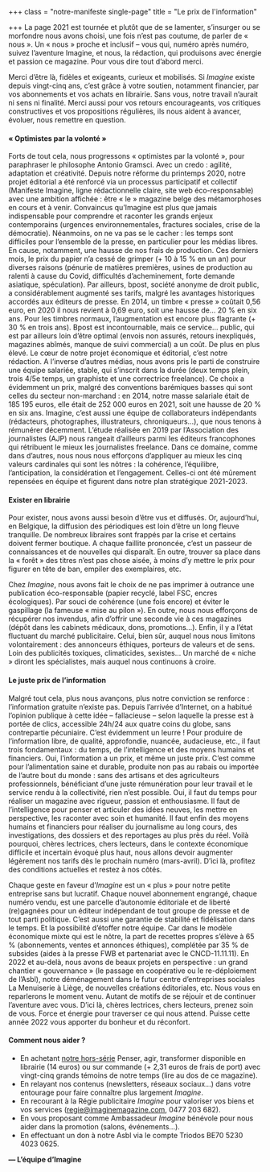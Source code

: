 +++
class = "notre-manifeste single-page"
title = "Le prix de l'information"

+++
La page 2021 est tournée et plutôt que de se lamenter, s’insurger ou se morfondre nous avons choisi, une fois n’est pas coutume, de parler de « nous ». Un « nous » proche et inclusif – vous qui, numéro après numéro, suivez l’aventure Imagine, et nous, la rédaction, qui produisons avec énergie et passion ce magazine. Pour vous dire tout d’abord merci.

Merci d’être là, fidèles et exigeants, curieux et mobilisés. Si _Imagine_ existe depuis vingt-cinq ans, c’est grâce à votre soutien, notamment financier, par vos abonnements et vos achats en librairie. Sans vous, notre travail n’aurait ni sens ni finalité. Merci aussi pour vos retours encourageants, vos critiques constructives et vos propositions régulières, ils nous aident à avancer, évoluer, nous remettre en question. 

#### « Optimistes par la volonté »

Forts de tout cela, nous progressons « optimistes par la volonté », pour paraphraser le philosophe Antonio Gramsci. Avec un credo : agilité, adaptation et créativité. Depuis notre réforme du printemps 2020, notre projet éditorial a été renforcé via un processus participatif et collectif (Manifeste Imagine, ligne rédactionnelle claire, site web éco-responsable) avec une ambition affichée : être « le » magazine belge des métamorphoses en cours et à venir. Convaincus qu’Imagine est plus que jamais indispensable pour comprendre et raconter les grands enjeux contemporains (urgences environnementales, fractures sociales, crise de la démocratie). Néanmoins, on ne va pas se le cacher : les temps sont difficiles pour l’ensemble de la presse, en particulier pour les médias libres. En cause, notamment, une hausse de nos frais de production. Ces derniers mois, le prix du papier n’a cessé de grimper (+ 10 à 15 % en un an) pour diverses raisons (pénurie de matières premières, usines de production au ralenti à cause du Covid, difficultés d’acheminement, forte demande asiatique, spéculation). Par ailleurs, bpost, société anonyme de droit public, a considérablement augmenté ses tarifs, malgré les avantages historiques accordés aux éditeurs de presse. En 2014, un timbre « presse » coûtait 0,56 euro, en 2020 il nous revient à 0,69 euro, soit une hausse de… 20 % en six ans. Pour les timbres normaux, l’augmentation est encore plus flagrante (+ 30 % en trois ans). Bpost est incontournable, mais ce service… public, qui est par ailleurs loin d’être optimal (envois non assurés, retours inexpliqués, magazines abîmés, manque de suivi commercial) a un coût. De plus en plus élevé. Le cœur de notre projet économique et éditorial, c’est notre rédaction. A l’inverse d’autres médias, nous avons pris le parti de construire une équipe salariée, stable, qui s’inscrit dans la durée (deux temps plein, trois 4/5e temps, un graphiste et une correctrice freelance). Ce choix a évidemment un prix, malgré des conventions barémiques basses qui sont celles du secteur non-marchand : en 2014, notre masse salariale était de 185 195 euros, elle était de 252 000 euros en 2021, soit une hausse de 20 % en six ans. Imagine, c’est aussi une équipe de collaborateurs indépendants (rédacteurs, photographes, illustrateurs, chroniqueurs…), que nous tenons à rémunérer décemment. L’étude réalisée en 2019 par l’Association des journalistes (AJP) nous rangeait d’ailleurs parmi les éditeurs francophones qui rétribuent le mieux les journalistes freelance. Dans ce domaine, comme dans d’autres, nous nous nous efforçons d’appliquer au mieux les cinq valeurs cardinales qui sont les nôtres : la cohérence, l’équilibre, l’anticipation, la considération et l’engagement. Celles-ci ont été mûrement repensées en équipe et figurent dans notre plan stratégique 2021-2023.

#### Exister en librairie

Pour exister, nous avons aussi besoin d’être vus et diffusés. Or, aujourd’hui, en Belgique, la diffusion des périodiques est loin d’être un long fleuve tranquille. De nombreux libraires sont frappés par la crise et certains doivent fermer boutique. A chaque faillite prononcée, c’est un passeur de connaissances et de nouvelles qui disparaît. En outre, trouver sa place dans la « forêt » des titres n’est pas chose aisée, à moins d’y mettre le prix pour figurer en tête de ban, empiler des exemplaires, etc.

Chez _Imagine_, nous avons fait le choix de ne pas imprimer à outrance une publication éco-responsable (papier recyclé, label FSC, encres écologiques). Par souci de cohérence (une fois encore) et éviter le gaspillage (la fameuse « mise au pilon »). En outre, nous nous efforçons de récupérer nos invendus, afin d’offrir une seconde vie à ces magazines (dépôt dans les cabinets médicaux, dons, promotions…). Enfin, il y a l’état fluctuant du marché publicitaire. Celui, bien sûr, auquel nous nous limitons volontairement : des annonceurs éthiques, porteurs de valeurs et de sens. Loin des publicités toxiques, climaticides, sexistes... Un marché de « niche » diront les spécialistes, mais auquel nous continuons à croire.

#### Le juste prix de l’information

Malgré tout cela, plus nous avançons, plus notre conviction se renforce : l’information gratuite n’existe pas. Depuis l’arrivée d’Internet, on a habitué l’opinion publique à cette idée – fallacieuse – selon laquelle la presse est à portée de clics, accessible 24h/24 aux quatre coins du globe, sans contrepartie pécuniaire. C’est évidemment un leurre ! Pour produire de l’information libre, de qualité, approfondie, nuancée, audacieuse, etc., il faut trois fondamentaux : du temps, de l’intelligence et des moyens humains et financiers. Oui, l’information a un prix, et même un juste prix. C’est comme pour l’alimentation saine et durable, produite non pas au rabais ou importée de l’autre bout du monde : sans des artisans et des agriculteurs professionnels, bénéficiant d’une juste rémunération pour leur travail et le service rendu à la collectivité, rien n’est possible. Oui, il faut du temps pour réaliser un magazine avec rigueur, passion et enthousiasme. Il faut de l’intelligence pour penser et articuler des idées neuves, les mettre en perspective, les raconter avec soin et humanité. Il faut enfin des moyens humains et financiers pour réaliser du journalisme au long cours, des investigations, des dossiers et des reportages au plus près du réel. Voilà pourquoi, chères lectrices, chers lecteurs, dans le contexte économique difficile et incertain évoqué plus haut, nous allons devoir augmenter légèrement nos tarifs dès le prochain numéro (mars-avril). D’ici là, profitez des conditions actuelles et restez à nos côtés.

Chaque geste en faveur d’_Imagine_ est un « plus » pour notre petite entreprise sans but lucratif. Chaque nouvel abonnement engrangé, chaque numéro vendu, est une parcelle d’autonomie éditoriale et de liberté (re)gagnées pour un éditeur indépendant de tout groupe de presse et de tout parti politique. C’est aussi une garantie de stabilité et fidélisation dans le temps. Et la possibilité d’étoffer notre équipe. Car dans le modèle économique mixte qui est le nôtre, la part de recettes propres s’élève à 65 % (abonnements, ventes et annonces éthiques), complétée par 35 % de subsides (aides à la presse FWB et partenariat avec le CNCD-11.11.11). En 2022 et au-delà, nous avons de beaux projets en perspective : un grand chantier « gouvernance » (le passage en coopérative ou le re-déploiement de l’Asbl), notre déménagement dans le futur centre d’entreprises sociales La Menuiserie à Liège, de nouvelles créations éditoriales, etc. Nous vous en reparlerons le moment venu. Autant de motifs de se réjouir et de continuer l’aventure avec vous. D’ici là, chères lectrices, chers lecteurs, prenez soin de vous. Force et énergie pour traverser ce qui nous attend. Puisse cette année 2022 vous apporter du bonheur et du réconfort.

#### Comment nous aider ?

* En achetant [notre hors-série](https://kiosque.imagine-magazine.com/boutique/hors-serie-les-grands-entretiens/) Penser, agir, transformer disponible en librairie (14 euros) ou sur commande (+ 2,31 euros de frais de port) avec vingt-cinq grands témoins de notre temps (lire au dos de ce magazine).
* En relayant nos contenus (newsletters, réseaux sociaux…) dans votre entourage pour faire connaître plus largement _Imagine_.
* En recourant à la Régie publicitaire _Imagine_ pour valoriser vos biens et vos services (regie@imaginemagazine.com, 0477 203 682).
* En vous proposant comme Ambassadeur _Imagine_ bénévole pour nous aider dans la promotion (salons, événements…).
* En effectuant un don à notre Asbl via le compte Triodos BE70 5230 4023 0625.

**— L’équipe d’Imagine**